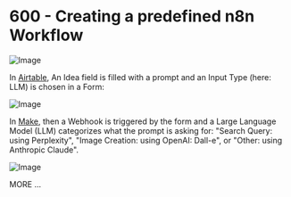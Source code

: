 # 600 - Creating a predefined n8n Workflow

![Image](https://github.com/user-attachments/assets/b49627f4-aa28-424e-9eb1-528a106154d4)

In [Airtable](https://airtable.com), An Idea field is filled with a prompt and an Input Type (here: LLM) is chosen in a Form:

![Image](https://github.com/user-attachments/assets/ee52220f-d1b7-4dbf-9af1-9eeed931b460)

In [Make](https://make.com), then a Webhook is triggered by the form and a Large Language Model (LLM) categorizes what the prompt is asking for: "Search Query: using Perplexity", "Image Creation: using OpenAI: Dall-e", or "Other: using Anthropic Claude".

![Image](https://github.com/user-attachments/assets/635d3788-3676-456b-91c6-d2006cf9fd71)

MORE ...
